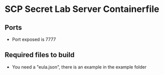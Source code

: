 # SCP Secret Lab Server Containerfile

## Ports
- Port exposed is 7777

## Required files to build
- You need a "eula.json", there is an example in the example folder
